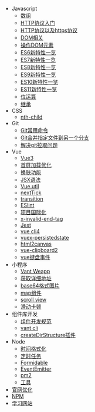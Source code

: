 * Javascript
  * [数组](/note/js/array)
  * [HTTP协议入门](/note/js/http)
  * [HTTP协议以及https协议](/note/js/https)
  * [DOM相关](/note/js/dom)
  * [操作DOM元素](/note/js/operationDom)
  * [ES6新特性一览](/note/js/es6)
  * [ES7新特性一览](/note/js/es7)
  * [ES8新特性一览](/note/js/es8)
  * [ES9新特性一览](/note/js/es9)
  * [ES10新特性一览](/note/js/es10)
  * [ES11新特性一览](/note/js/es11)
  * [位运算](/note/js/bitwiseOperation)
  * [继承](/note/js/inherit)
* CSS
  * [nth-child](/note/css/nthChild)
* Git
  * [Git常用命令](/note/git/git)
  * [Git合并指定文件到另一个分支](/note/git/gitMerge)
  * [解决git拉取问题](/note/git/gitPullProblem)
* Vue
  * [Vue3](/note/vue/vue3)
  * [首屏加载优化](/note/vue/loadOptimization)
  * [换肤功能](/note/vue/skinPeeler)
  * [JSX语法](/note/vue/JSX)
  * [Vue.util](/note/vue/util)
  * [nextTick](/note/vue/nextTick)
  * [transition](/note/vue/transition)
  * [ESlint](/note/vue/ESlint)
  * [项目国际化](/note/vue/projectInternation)
  * [x-invalid-end-tag](/note/vue/xInvalidEndTag)
  * [Jest](/note/vue/jest)
  * [vue cli4](/note/vue/vueCli4)
  * [vuex-persistedstate](/note/vue/vuexPersistedState)
  * [html2canvas](note/vue/html2canvas)
  * [vue-clipboard2](note/vue/vueClipboard2)
  * [vue键盘事件](note/vue/vueKeyboardEvent)
* 小程序
  * [Vant Weapp](/note/miniProgram/vantWeapp)
  * [获取详细地址](/note/miniProgram/getAddress)
  * [base64格式图片](/note/miniProgram/base64Image)
  * [map组件](/note/miniProgram/map)
  * [scroll view](/note/miniProgram/scrollView)
  * [滑动卡顿](/note/miniProgram/scrollViewFlicker)
* 组件库开发
  * [组件开发规范](/note/component/componentDevelopment)
  * [vant cli](/note/component/vantCli)
  * [createDirStructure插件](/note/component/createDirStructure)
* Node
   * [时间格式化](/note/node/sillyDatetime)
   * [定时任务](/note/node/nodeSchedule)
   * [Formidable](/note/node/Formidable)
   * [EventEmitter](/note/node/EventEmitter)
   * [pm2](/note/node/pm2)
   * [工具](/note/node/tool)
* [官网优化](/note/website/websiteOptimization)
* [NPM](/note/npm)
* [学习网站](/note/website)
